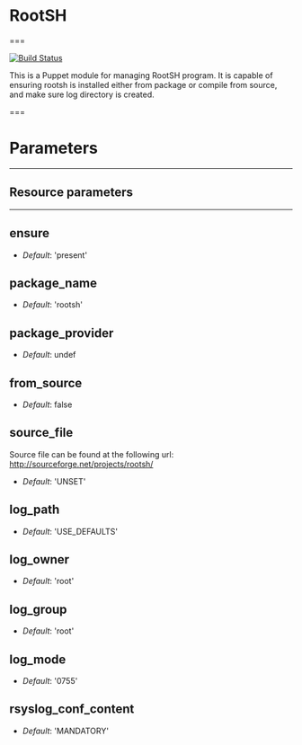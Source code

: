 # RootSH
===

[![Build Status](https://travis-ci.org/juliengk/puppet-module-rootsh.png?branch=master)](https://travis-ci.org/juliengk/puppet-module-rootsh)

This is a Puppet module for managing RootSH program. It is capable of ensuring
rootsh is installed either from package or compile from source, and make sure log directory is created.

===

# Parameters
------------

## Resource parameters
---

ensure
------

- *Default*: 'present'

package_name
------------

- *Default*: 'rootsh'

package_provider
----------------

- *Default*: undef

from_source
-----------

- *Default*: false

source_file
-----------
Source file can be found at the following url: http://sourceforge.net/projects/rootsh/

- *Default*: 'UNSET'

log_path
--------

- *Default*: 'USE_DEFAULTS'

log_owner
---------

- *Default*: 'root'

log_group
---------

- *Default*: 'root'

log_mode
--------

- *Default*: '0755'

rsyslog_conf_content
--------------------

- *Default*: 'MANDATORY'
